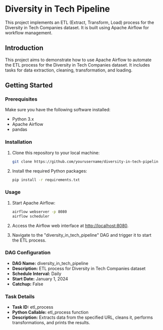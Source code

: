 # Diversity in Tech Pipeline

This project implements an ETL (Extract, Transform, Load) process for the Diversity in Tech Companies dataset. It is built using Apache Airflow for workflow management.

## Introduction

This project aims to demonstrate how to use Apache Airflow to automate the ETL process for the Diversity in Tech Companies dataset. It includes tasks for data extraction, cleaning, transformation, and loading.

## Getting Started

### Prerequisites

Make sure you have the following software installed:

- Python 3.x
- Apache Airflow
- pandas

### Installation

1. Clone this repository to your local machine:

    ```bash
    git clone https://github.com/yourusername/diversity-in-tech-pipeline.git
    ```

2. Install the required Python packages:

    ```bash
    pip install -r requirements.txt
    ```

### Usage

1. Start Apache Airflow:

    ```bash
    airflow webserver -p 8080
    airflow scheduler
    ```

2. Access the Airflow web interface at [http://localhost:8080](http://localhost:8080).
   
3. Navigate to the "diversity_in_tech_pipeline" DAG and trigger it to start the ETL process.

### DAG Configuration

- **DAG Name:** diversity_in_tech_pipeline
- **Description:** ETL process for Diversity in Tech Companies dataset
- **Schedule Interval:** Daily
- **Start Date:** January 1, 2024
- **Catchup:** False

### Task Details

- **Task ID:** etl_process
- **Python Callable:** etl_process function
- **Description:** Extracts data from the specified URL, cleans it, performs transformations, and prints the results.